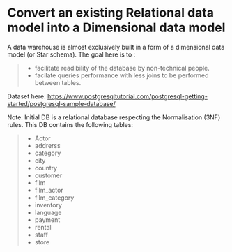 # Convert an existing Relational data model into a Dimensional data model

A data warehouse is almost exclusively built in a form of a dimensional data model (or Star schema). The goal here is to :
>- facilitate readibility of the database by non-technical people.
>- facilate queries performance with less joins to be performed between tables.

Dataset here: https://www.postgresqltutorial.com/postgresql-getting-started/postgresql-sample-database/

Note: Initial DB is a relational database respecting the Normalisation (3NF) rules. This DB contains the following tables:
>- Actor
>- addrerss
>- category
>- city
>- country
>- customer
>- film
>- film_actor
>- film_category
>- inventory
>- language
>- payment
>- rental
>- staff
>- store
